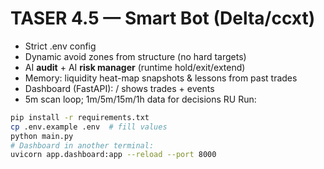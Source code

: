 # TASER 4.5 — Smart Bot (Delta/ccxt)

- Strict .env config
- Dynamic avoid zones from structure (no hard targets)
- AI **audit** + AI **risk manager** (runtime hold/exit/extend)
- Memory: liquidity heat-map snapshots & lessons from past trades
- Dashboard (FastAPI): / shows trades + events
- 5m scan loop; 1m/5m/15m/1h data for decisions
RU
Run:
```bash
pip install -r requirements.txt
cp .env.example .env  # fill values
python main.py
# Dashboard in another terminal:
uvicorn app.dashboard:app --reload --port 8000
```
